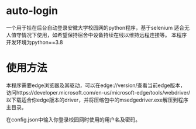 # auto-login

一个用于挂在后台自动登录安徽大学校园网的python程序，基于selenium
适合无人值守情况下使用，如希望保持宿舍中设备持续在线以维持远程连接等。
本程序开发环境为python==3.8

# 使用方法

本程序需要edge浏览器及其驱动，可以在edge://version/查看当前edge版本，
访问https://developer.microsoft.com/en-us/microsoft-edge/tools/webdriver/
以下载适合你edge版本的driver，并将压缩包中的msedgedriver.exe解压到程序主目录。

在config.json中输入你登录校园网时使用的用户名及密码。
